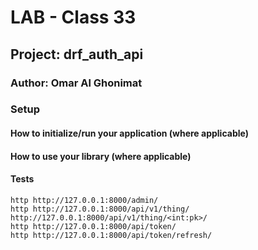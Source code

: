 # LAB - Class 33
## Project: drf_auth_api
### Author: Omar Al Ghonimat

### Setup

#### How to initialize/run your application (where applicable)

#### How to use your library (where applicable)

#### Tests
```commandline
http http://127.0.0.1:8000/admin/
http http://127.0.0.1:8000/api/v1/thing/
http://127.0.0.1:8000/api/v1/thing/<int:pk>/
http http://127.0.0.1:8000/api/token/
http http://127.0.0.1:8000/api/token/refresh/
```
